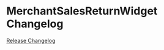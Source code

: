 # MerchantSalesReturnWidget Changelog

[Release Changelog](https://github.com/spryker-shop/merchant-sales-return-widget/releases)
